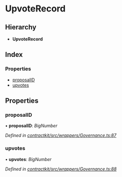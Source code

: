 # UpvoteRecord

## Hierarchy

* **UpvoteRecord**

## Index

### Properties

* [proposalID](../interfaces/_wrappers_governance_.upvoterecord.md#proposalid)
* [upvotes](../interfaces/_wrappers_governance_.upvoterecord.md#upvotes)

## Properties

### proposalID

• **proposalID**: _BigNumber_

_Defined in_ [_contractkit/src/wrappers/Governance.ts:87_](https://github.com/celo-org/celo-monorepo/blob/master/packages/contractkit/src/wrappers/Governance.ts#L87)

### upvotes

• **upvotes**: _BigNumber_

_Defined in_ [_contractkit/src/wrappers/Governance.ts:88_](https://github.com/celo-org/celo-monorepo/blob/master/packages/contractkit/src/wrappers/Governance.ts#L88)

